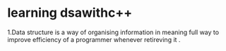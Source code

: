 # learning dsawithc++
1.Data structure is a way of organising information in meaning full way to improve efficiency of a programmer whenever retireving  it .

